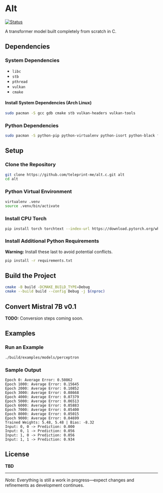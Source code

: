 # Alt

[![Status](https://img.shields.io/badge/Status-Under_Construction-red)](https://teleprint.me/)

A transformer model built completely from scratch in C.

## Dependencies

### System Dependencies

- `libc`
- `stb`
- `pthread`
- `vulkan`
- `cmake`

#### Install System Dependencies (Arch Linux)

```sh
sudo pacman -S gcc gdb cmake stb vulkan-headers vulkan-tools
```

### Python Dependencies

```sh
sudo pacman -S python-pip python-virtualenv python-isort python-black flake8
```

## Setup

### Clone the Repository

```sh
git clone https://github.com/teleprint-me/alt.c.git alt
cd alt
```

### Python Virtual Environment

```sh
virtualenv .venv
source .venv/bin/activate
```

### Install CPU Torch

```sh
pip install torch torchtext --index-url https://download.pytorch.org/whl/cpu --upgrade
```

### Install Additional Python Requirements

**Warning:** Install these last to avoid potential conflicts.

```sh
pip install -r requirements.txt
```

## Build the Project

```sh
cmake -B build -DCMAKE_BUILD_TYPE=Debug
cmake --build build --config Debug -j $(nproc)
```

## Convert Mistral 7B v0.1

**TODO:** Conversion steps coming soon.

## Examples

### Run an Example

```sh
./build/examples/models/perceptron
```

### Sample Output

```text
Epoch 0: Average Error: 0.50862
Epoch 1000: Average Error: 0.15645
Epoch 2000: Average Error: 0.10852
Epoch 3000: Average Error: 0.08668
Epoch 4000: Average Error: 0.07379
Epoch 5000: Average Error: 0.06513
Epoch 6000: Average Error: 0.05883
Epoch 7000: Average Error: 0.05400
Epoch 8000: Average Error: 0.05015
Epoch 9000: Average Error: 0.04699
Trained Weights: 5.48, 5.48 | Bias: -8.32
Input: 0, 0 -> Prediction: 0.000
Input: 0, 1 -> Prediction: 0.056
Input: 1, 0 -> Prediction: 0.056
Input: 1, 1 -> Prediction: 0.934
```

## License

**TBD**

---

*Note:* Everything is still a work in progress—expect changes and refinements as development continues.
